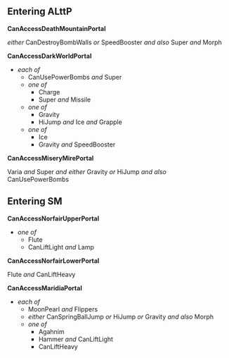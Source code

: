﻿## Entering ALttP

**CanAccessDeathMountainPortal**

*either* CanDestroyBombWalls *or* SpeedBooster *and also* Super *and* Morph

**CanAccessDarkWorldPortal**

- *each of*
  - CanUsePowerBombs *and* Super
  - *one of*
    - Charge
    - Super *and* Missile
  - *one of*
    - Gravity
    - HiJump *and* Ice *and* Grapple
  - *one of*
    - Ice
    - Gravity *and* SpeedBooster

**CanAccessMiseryMirePortal**

Varia *and* Super *and either* Gravity *or* HiJump *and also* CanUsePowerBombs

## Entering SM

**CanAccessNorfairUpperPortal**

- *one of*
  - Flute
  - CanLiftLight *and* Lamp

**CanAccessNorfairLowerPortal**

Flute *and* CanLiftHeavy

**CanAccessMaridiaPortal**

- *each of*
  - MoonPearl *and* Flippers
  - *either* CanSpringBallJump *or* HiJump *or* Gravity *and also* Morph
  - *one of*
    - Agahnim
    - Hammer *and* CanLiftLight
    - CanLiftHeavy
